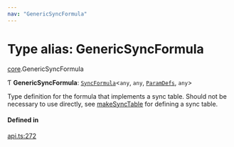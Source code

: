 ```yaml
---
nav: "GenericSyncFormula"
---
```

# Type alias: GenericSyncFormula

[core](../modules/core.md).GenericSyncFormula

Ƭ **GenericSyncFormula**: [`SyncFormula`](core.SyncFormula.md)<`any`, `any`, [`ParamDefs`](core.ParamDefs.md), `any`\>

Type definition for the formula that implements a sync table.
Should not be necessary to use directly, see [makeSyncTable](../functions/core.makeSyncTable.md)
for defining a sync table.

#### Defined in

[api.ts:272](https://github.com/coda/packs-sdk/blob/main/api.ts#L272)
